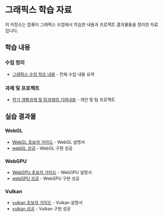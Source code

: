 # 그래픽스 학습 자료

이 저장소는 컴퓨터 그래픽스 수업에서 학습한 내용과 프로젝트 결과물들을 정리한 자료입니다.

##  학습 내용

### 수업 정리
- [그래픽스 수업 학습 내용](그래픽스%20수업%20학습%20내용.md) - 전체 수업 내용 요약

### 과제 및 프로젝트
- [학기 개별과제 및 팀과제의 기여내용](학기%20개별과제%20및%20팀과제의%20기여내용.md) - 개인 및 팀 프로젝트 

## 실습 결과물

### WebGL
- [WebGL 초보자 가이드](WebGL%20초보자%20가이드.md) - WebGL 설명서
- [webGL 성공](webGL%20성공.md) - WebGL 구현 성공 

### WebGPU  
- [WebGPU 초보자 가이드](WebGPU%20초보자%20가이드.md) - WebGPU 설명서
- [webGPU 성공](webGPU%20성공.md) - WebGPU 구현 성공 

### Vulkan
- [vulkan 초보자 가이드](vulkan%20초보자%20가이드.md) - Vulkan 설명서
- [vulkan 성공](vulkan%20성공.md) - Vulkan 구현 성공 

